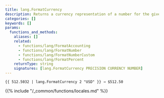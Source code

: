 ```yaml
---
title: lang.FormatCurrency
description: Returns a currency representation of a number for the given currency and precision for the current language and region.
categories: []
keywords: []
params:
  functions_and_methods:
    aliases: []
    related:
      - functions/lang/FormatAccounting
      - functions/lang/FormatNumber
      - functions/lang/FormatNumberCustom
      - functions/lang/FormatPercent
    returnType: string
    signatures: [lang.FormatCurrency PRECISION CURRENCY NUMBER]
---
```


```go-html-template
{{ 512.5032 | lang.FormatCurrency 2 "USD" }} → $512.50
```

{{% include "/_common/functions/locales.md" %}}
